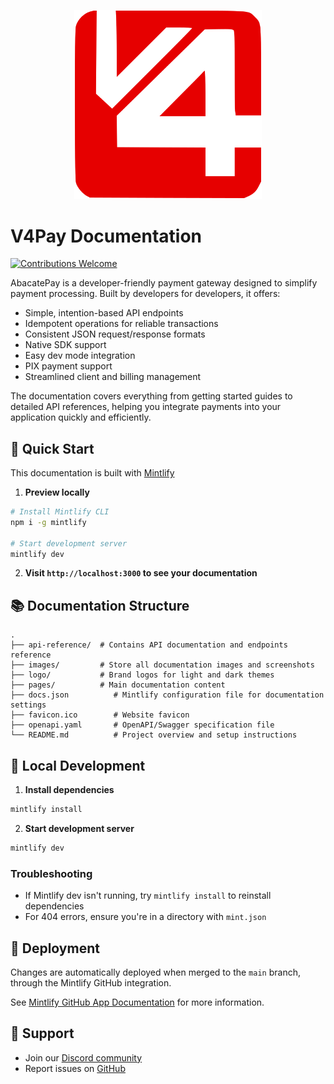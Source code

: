 <p align="center">
  <picture>
    <source media="(prefers-color-scheme: dark)" srcset="/logo/red.svg"></source>
    <source media="(prefers-color-scheme: light)" srcset="/logo/red.svg"></source>
    <img alt="V4Pay Logo" src="/logo/red.svg" width="300"></img>
  </picture>
</p>

# V4Pay Documentation

[![Contributions Welcome](https://img.shields.io/badge/contributions-welcome-brightgreen.svg?style=flat)](CONTRIBUTING.md)


AbacatePay is a developer-friendly payment gateway designed to simplify payment processing. Built by developers for developers, it offers:

- Simple, intention-based API endpoints
- Idempotent operations for reliable transactions
- Consistent JSON request/response formats
- Native SDK support
- Easy dev mode integration
- PIX payment support
- Streamlined client and billing management

The documentation covers everything from getting started guides to detailed API references, helping you integrate payments into your application quickly and efficiently.

## 🚀 Quick Start

This documentation is built with [Mintlify](https://mintlify.com)

1. **Preview locally**
```bash
# Install Mintlify CLI
npm i -g mintlify

# Start development server
mintlify dev
```

2. **Visit `http://localhost:3000` to see your documentation**

## 📚 Documentation Structure

```
.
├── api-reference/  # Contains API documentation and endpoints reference
├── images/         # Store all documentation images and screenshots
├── logo/           # Brand logos for light and dark themes
├── pages/          # Main documentation content
├── docs.json          # Mintlify configuration file for documentation settings
├── favicon.ico        # Website favicon
├── openapi.yaml       # OpenAPI/Swagger specification file
└── README.md          # Project overview and setup instructions
```

## 🔧 Local Development

1. **Install dependencies**
```bash
mintlify install
```

2. **Start development server**
```bash
mintlify dev
```

### Troubleshooting

- If Mintlify dev isn't running, try `mintlify install` to reinstall dependencies
- For 404 errors, ensure you're in a directory with `mint.json`

## 🚀 Deployment

Changes are automatically deployed when merged to the `main` branch, through the Mintlify GitHub integration.

See [Mintlify GitHub App Documentation](https://mintlify.com/docs/settings/github) for more information.

## 💪 Support

- Join our [Discord community](https://discord.gg/CP57mm7EFk)
- Report issues on [GitHub](https://github.com/v4pay/documentation/issues)
